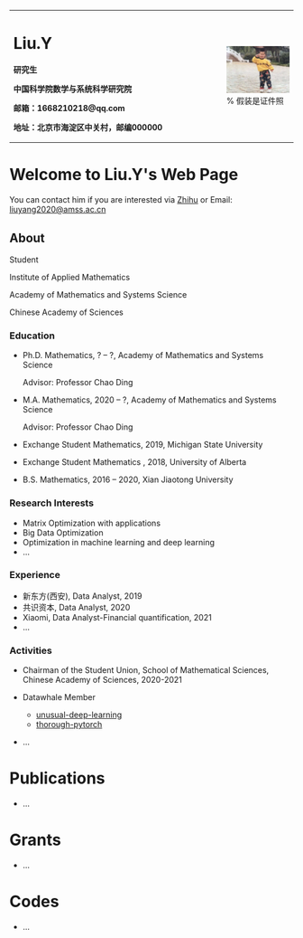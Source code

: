 <table border="0">
  <tr>
    <td width="75%">
      <h1>Liu.Y</h1>
      <p><b>研究生</b></p>
      <p><b>中国科学院数学与系统科学研究院</b></p>
      <p><b>邮箱：1668210218@qq.com</b></p>
      <p><b>地址：北京市海淀区中关村，邮编000000</b></p>
    </td>
    <td width="25%">
      <img src="person-pic.png" width="100%">      % 假装是证件照
    </td>
  </tr>
</table>




# Welcome to Liu.Y's Web Page

You can contact him if you are interested via [Zhihu](https://www.zhihu.com/people/ming-ren-19-34}) or Email: liuyang2020@amss.ac.cn


## About

Student 

Institute of Applied Mathematics

Academy of Mathematics and Systems Science

Chinese Academy of Sciences

### Education

 - Ph.D. Mathematics, ? – ?, Academy of Mathematics and Systems Science

   Advisor: Professor Chao Ding

 - M.A. Mathematics, 2020 – ?, Academy of Mathematics and Systems Science

   Advisor: Professor Chao Ding

 - Exchange Student Mathematics, 2019, Michigan State University
 - Exchange  Student Mathematics , 2018, University of Alberta
 - B.S. Mathematics, 2016 – 2020, Xian Jiaotong University

### Research Interests

- Matrix Optimization with applications
- Big Data Optimization
- Optimization in machine learning and deep learning
- ...

### Experience

- 新东方(西安), Data Analyst, 2019
- 共识资本, Data Analyst, 2020
- Xiaomi, Data Analyst-Financial quantification, 2021
- ...

### Activities

- Chairman of the Student Union, School of Mathematical Sciences, Chinese Academy of Sciences, 2020-2021

- Datawhale Member 
  - [unusual-deep-learning](https://github.com/datawhalechina/unusual-deep-learning)
  - [thorough-pytorch](https://github.com/datawhalechina/thorough-pytorch)
- ...

# Publications

- ...

# Grants

- ...

# Codes

- ...

